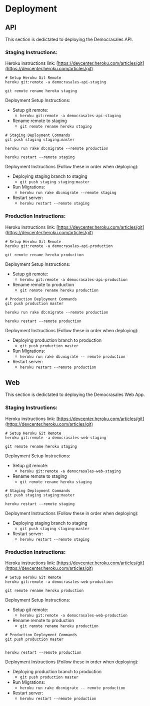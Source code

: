 # Deployment

## API

<aside class="notice">This section is dedictated to deploying the Democrasales API.</aside>

### Staging Instructions:

Heroku instructions link: [https://devcenter.heroku.com/articles/git](https://devcenter.heroku.com/articles/git)

```shell
# Setup Heroku Git Remote
heroku git:remote -a democrasales-api-staging

git remote rename heroku staging
```   

Deployment Setup Instructions:

  * Setup git remote:
    * `heroku git:remote -a democrasales-api-staging`
  * Rename remote to staging
    * `git remote rename heroku staging`

```shell
# Staging Deployment Commands
git push staging staging:master

heroku run rake db:migrate --remote production

heroku restart --remote staging
```       

Deployment Instructions (Follow these in order when deploying):

  * Deploying staging branch to staging
    * `git push staging staging:master`
  * Run Migrations:
    * `heroku run rake db:migrate --remote staging`
  * Restart server:
    * `heroku restart --remote staging`


### Production Instructions:

Heroku instructions link: [https://devcenter.heroku.com/articles/git](https://devcenter.heroku.com/articles/git)

```shell
# Setup Heroku Git Remote
heroku git:remote -a democrasales-api-production

git remote rename heroku production
```

Deployment Setup Instructions:

  * Setup git remote:
    * `heroku git:remote -a democrasales-api-production`
  * Rename remote to production
    * `git remote rename heroku production`

```shell
# Production Deployment Commands
git push production master

heroku run rake db:migrate --remote production

heroku restart --remote production
```       

Deployment Instructions (Follow these in order when deploying):

  * Deploying production branch to production
    * `git push production master`
  * Run Migrations:
    * `heroku run rake db:migrate -- remote production`
  * Restart server:
    * `heroku restart --remote production`

## Web

<aside class="notice">This section is dedictated to deploying the Democrasales Web App.</aside>

### Staging Instructions:

Heroku instructions link: [https://devcenter.heroku.com/articles/git](https://devcenter.heroku.com/articles/git)

```shell
# Setup Heroku Git Remote
heroku git:remote -a democrasales-web-staging

git remote rename heroku staging
```   

Deployment Setup Instructions:

  * Setup git remote:
    * `heroku git:remote -a democrasales-web-staging`
  * Rename remote to staging
    * `git remote rename heroku staging`

```shell
# Staging Deployment Commands
git push staging staging:master

heroku restart --remote staging
```       

Deployment Instructions (Follow these in order when deploying):

  * Deploying staging branch to staging
    * `git push staging staging:master`
  * Restart server:
    * `heroku restart --remote staging`


### Production Instructions:

Heroku instructions link: [https://devcenter.heroku.com/articles/git](https://devcenter.heroku.com/articles/git)

```shell
# Setup Heroku Git Remote
heroku git:remote -a democrasales-web-production

git remote rename heroku production
```

Deployment Setup Instructions:

  * Setup git remote:
    * `heroku git:remote -a democrasales-web-production`
  * Rename remote to production
    * `git remote rename heroku production`

```shell
# Production Deployment Commands
git push production master


heroku restart --remote production
```       

Deployment Instructions (Follow these in order when deploying):

  * Deploying production branch to production
    * `git push production master`
  * Run Migrations:
    * `heroku run rake db:migrate -- remote production`
  * Restart server:
    * `heroku restart --remote production`
